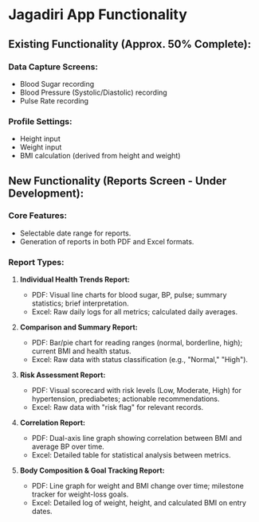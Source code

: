 # Jagadiri App Functionality

## Existing Functionality (Approx. 50% Complete):

### Data Capture Screens:
-   Blood Sugar recording
-   Blood Pressure (Systolic/Diastolic) recording
-   Pulse Rate recording

### Profile Settings:
-   Height input
-   Weight input
-   BMI calculation (derived from height and weight)

## New Functionality (Reports Screen - Under Development):

### Core Features:
-   Selectable date range for reports.
-   Generation of reports in both PDF and Excel formats.

### Report Types:
1.  **Individual Health Trends Report:**
    -   PDF: Visual line charts for blood sugar, BP, pulse; summary statistics; brief interpretation.
    -   Excel: Raw daily logs for all metrics; calculated daily averages.

2.  **Comparison and Summary Report:**
    -   PDF: Bar/pie chart for reading ranges (normal, borderline, high); current BMI and health status.
    -   Excel: Raw data with status classification (e.g., "Normal," "High").

3.  **Risk Assessment Report:**
    -   PDF: Visual scorecard with risk levels (Low, Moderate, High) for hypertension, prediabetes; actionable recommendations.
    -   Excel: Raw data with "risk flag" for relevant records.

4.  **Correlation Report:**
    -   PDF: Dual-axis line graph showing correlation between BMI and average BP over time.
    -   Excel: Detailed table for statistical analysis between metrics.

5.  **Body Composition & Goal Tracking Report:**
    -   PDF: Line graph for weight and BMI change over time; milestone tracker for weight-loss goals.
    -   Excel: Detailed log of weight, height, and calculated BMI on entry dates.
